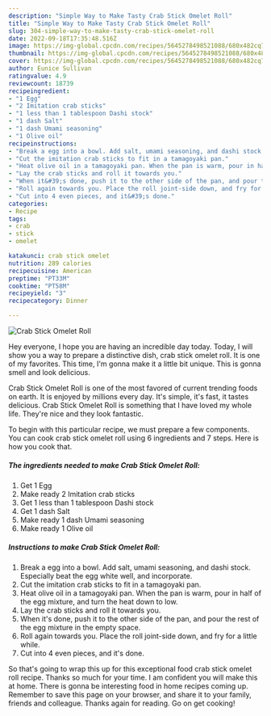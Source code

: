```yaml
---
description: "Simple Way to Make Tasty Crab Stick Omelet Roll"
title: "Simple Way to Make Tasty Crab Stick Omelet Roll"
slug: 304-simple-way-to-make-tasty-crab-stick-omelet-roll
date: 2022-09-18T17:35:48.516Z
image: https://img-global.cpcdn.com/recipes/5645278498521088/680x482cq70/crab-stick-omelet-roll-recipe-main-photo.jpg
thumbnail: https://img-global.cpcdn.com/recipes/5645278498521088/680x482cq70/crab-stick-omelet-roll-recipe-main-photo.jpg
cover: https://img-global.cpcdn.com/recipes/5645278498521088/680x482cq70/crab-stick-omelet-roll-recipe-main-photo.jpg
author: Eunice Sullivan
ratingvalue: 4.9
reviewcount: 18739
recipeingredient:
- "1 Egg"
- "2 Imitation crab sticks"
- "1 less than 1 tablespoon Dashi stock"
- "1 dash Salt"
- "1 dash Umami seasoning"
- "1 Olive oil"
recipeinstructions:
- "Break a egg into a bowl. Add salt, umami seasoning, and dashi stock. Especially beat the egg white well, and incorporate."
- "Cut the imitation crab sticks to fit in a tamagoyaki pan."
- "Heat olive oil in a tamagoyaki pan. When the pan is warm, pour in half of the egg mixture, and turn the heat down to low."
- "Lay the crab sticks and roll it towards you."
- "When it&#39;s done, push it to the other side of the pan, and pour the rest of the egg mixture in the empty space."
- "Roll again towards you. Place the roll joint-side down, and fry for a little while."
- "Cut into 4 even pieces, and it&#39;s done."
categories:
- Recipe
tags:
- crab
- stick
- omelet

katakunci: crab stick omelet 
nutrition: 289 calories
recipecuisine: American
preptime: "PT33M"
cooktime: "PT58M"
recipeyield: "3"
recipecategory: Dinner

---
```



![Crab Stick Omelet Roll](https://img-global.cpcdn.com/recipes/5645278498521088/680x482cq70/crab-stick-omelet-roll-recipe-main-photo.jpg)

Hey everyone, I hope you are having an incredible day today. Today, I will show you a way to prepare a distinctive dish, crab stick omelet roll. It is one of my favorites. This time, I'm gonna make it a little bit unique. This is gonna smell and look delicious.

Crab Stick Omelet Roll is one of the most favored of current trending foods on earth. It is enjoyed by millions every day. It's simple, it's fast, it tastes delicious. Crab Stick Omelet Roll is something that I have loved my whole life. They're nice and they look fantastic.




To begin with this particular recipe, we must prepare a few components. You can cook crab stick omelet roll using 6 ingredients and 7 steps. Here is how you cook that.

<!--inarticleads1-->

##### The ingredients needed to make Crab Stick Omelet Roll:

1. Get 1 Egg
1. Make ready 2 Imitation crab sticks
1. Get 1 less than 1 tablespoon Dashi stock
1. Get 1 dash Salt
1. Make ready 1 dash Umami seasoning
1. Make ready 1 Olive oil




<!--inarticleads2-->

##### Instructions to make Crab Stick Omelet Roll:

1. Break a egg into a bowl. Add salt, umami seasoning, and dashi stock. Especially beat the egg white well, and incorporate.
1. Cut the imitation crab sticks to fit in a tamagoyaki pan.
1. Heat olive oil in a tamagoyaki pan. When the pan is warm, pour in half of the egg mixture, and turn the heat down to low.
1. Lay the crab sticks and roll it towards you.
1. When it&#39;s done, push it to the other side of the pan, and pour the rest of the egg mixture in the empty space.
1. Roll again towards you. Place the roll joint-side down, and fry for a little while.
1. Cut into 4 even pieces, and it&#39;s done.




So that's going to wrap this up for this exceptional food crab stick omelet roll recipe. Thanks so much for your time. I am confident you will make this at home. There is gonna be interesting food in home recipes coming up. Remember to save this page on your browser, and share it to your family, friends and colleague. Thanks again for reading. Go on get cooking!
